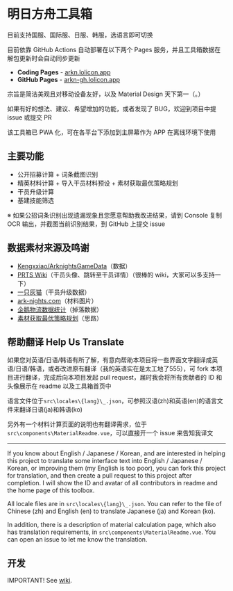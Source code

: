 # 明日方舟工具箱

目前支持国服、国际服、日服、韩服，选语言即可切换

目前依靠 GitHub Actions 自动部署在以下两个 Pages 服务，并且工具箱数据在解包更新时会自动同步更新

- **Coding Pages** - [arkn.lolicon.app](https://arkn.lolicon.app)
- **GitHub Pages** - [arkn-gh.lolicon.app](https://arkn-gh.lolicon.app)

宗旨是简洁美观且对移动设备友好，以及 Material Design 天下第一（。）

如果有好的想法、建议、希望增加的功能，或者发现了 BUG，欢迎到项目中提 issue 或提交 PR

该工具箱已 PWA 化，可在各平台下添加到主屏幕作为 APP 在离线环境下使用

## 主要功能

- 公开招募计算 + 词条截图识别
- 精英材料计算 + 导入干员材料预设 + 素材获取最优策略规划
- 干员升级计算
- 基建技能筛选

※ 如果公招词条识别出现遗漏现象且您愿意帮助我改进结果，请到 Console 复制 OCR 输出，并截图当前识别结果，到 GitHub 上提交 issue

## 数据素材来源及鸣谢

- [Kengxxiao/ArknightsGameData](https://github.com/Kengxxiao/ArknightsGameData)（数据）
- [PRTS Wiki](http://ak.mooncell.wiki)（干员头像、跳转至干员详情）（很棒的 wiki，大家可以多支持一下）
- [一只灰猫](https://github.com/graueneko/graueneko.github.io)（干员升级数据）
- [ark-nights.com](https://github.com/Houdou/arkgraph)（材料图片）
- [企鹅物流数据统计](https://penguin-stats.io/)（掉落数据）
- [素材获取最优策略规划](https://bbs.nga.cn/read.php?tid=17507710)（思路）

## 帮助翻译 Help Us Translate

如果您对英语/日语/韩语有所了解，有意向帮助本项目将一些界面文字翻译成英语/日语/韩语，或者改进原有翻译（我的英语实在是太工地了555），可 fork 本项目进行翻译，完成后向本项目发起 pull request，届时我会将所有贡献者的 ID 和头像展示在 readme 以及工具箱首页中

语言文件位于`src\locales\{lang}\_.json`，可参照汉语(zh)和英语(en)的语言文件来翻译日语(ja)和韩语(ko)

另外有一个材料计算页面的说明也有翻译需求，位于`src\components\MaterialReadme.vue`，可以直接开一个 issue 来告知我译文

----------

If you know about English / Japanese / Korean, and are interested in helping this project to translate some interface text into English / Japanese / Korean, or improving them (my English is too poor), you can fork this project for translation, and then create a pull request to this project after completion. I will show the ID and avatar of all contributors in readme and the home page of this toolbox.

All locale files are in `src\locales\{lang}\_.json`. You can refer to the file of Chinese (zh) and English (en) to translate Japanese (ja) and Korean (ko).

In addition, there is a description of material calculation page, which also has translation requirements, in `src\components\MaterialReadme.vue`. You can open an issue to let me know the translation.

## 开发

IMPORTANT! See [wiki](../../wiki).
